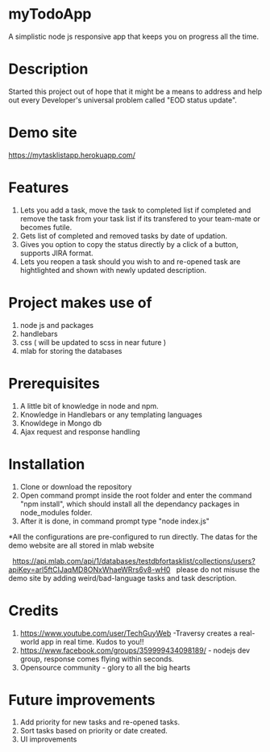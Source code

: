 # myTodoApp
A simplistic node js responsive app that keeps you on progress all the time.  

# Description
Started this project out of hope that it might be a means to address and help out every Developer's universal problem called "EOD status update".

# Demo site

https://mytasklistapp.herokuapp.com/

# Features
  1) Lets you add a task, move the task to completed list if completed and remove the task from your task list if its transfered to your team-mate or becomes futile.
  2) Gets list of completed and removed tasks by date of updation.
  3) Gives you option to copy the status directly by a click of a button, supports JIRA format.
  4) Lets you reopen a task should you wish to and re-opened task are hightlighted and shown with newly updated description.

# Project makes use of
  1) node js and packages
  2) handlebars
  3) css ( will be updated to scss in near future )
  4) mlab for storing the databases

# Prerequisites
  1) A little bit of knowledge in node and npm.
  2) Knowledge in Handlebars or any templating languages
  3) Knowldege in Mongo db
  4) Ajax request and response handling

# Installation
  1) Clone or download the repository 
  2) Open command prompt inside the root folder and enter the command "npm install", which should install all the dependancy packages in node_modules folder.
  3) After it is done, in command prompt type "node index.js"

   *All the configurations are pre-configured to run directly. The datas for the demo website are all stored in mlab website
   
   https://api.mlab.com/api/1/databases/testdbfortasklist/collections/users?apiKey=arl5ftCIJaqMD8ONxWhaeWRrs6v8-wH0
  
  please do not misuse the demo site by adding weird/bad-language tasks and task description.
  
# Credits
  1) https://www.youtube.com/user/TechGuyWeb -Traversy creates a real-world app in real time. Kudos to you!!
  2) https://www.facebook.com/groups/359999434098189/ - nodejs dev group, response comes flying within seconds.
  2) Opensource community - glory to all the big hearts

# Future improvements
 1) Add priority for new tasks and re-opened tasks.
 2) Sort tasks based on priority or date created.
 3) UI improvements
  
